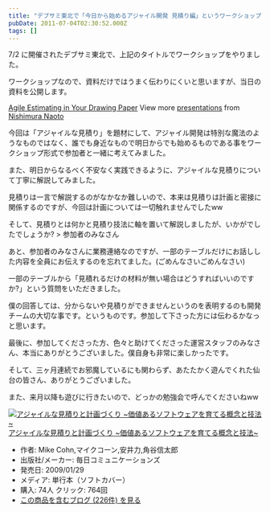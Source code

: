 ```yaml
---
title: "デブサミ東北で「今日から始めるアジャイル開発 見積り編」というワークショップをやりました #devsumi"
pubDate: 2011-07-04T02:30:52.000Z
tags: []
---
```


7/2 に開催されたデブサミ東北で、上記のタイトルでワークショップをやりました。

ワークショップなので、資料だけではうまく伝わりにくいと思いますが、当日の資料を公開します。

 [Agile Estimating in Your Drawing Paper](http://www.slideshare.net/nawoto/agile-estimating-in-your-drawing-paper)   View more [presentations](http://www.slideshare.net/) from [Nishimura Naoto](http://www.slideshare.net/nawoto)  

今回は「アジャイルな見積り」を題材にして、アジャイル開発は特別な魔法のようなものではなく、誰でも身近なもので明日からでも始めるものである事をワークショップ形式で参加者と一緒に考えてみました。

また、明日からなるべく不安なく実践できるように、アジャイルな見積りについて丁寧に解説してみました。

見積りは一言で解説するのがなかなか難しいので、本来は見積りは計画と密接に関係するのですが、今回は計画については一切触れませんでしたww

そして、見積りとは何かと見積り技法に軸を置いて解説しましたが、いかがでしたでしょうか? > 参加者のみなさん

あと、参加者のみなさんに業務連絡なのですが、一部のテーブルだけにお話しした内容を全員にお伝えするのを忘れてました。(ごめんなさいごめんなさい)

一部のテーブルから「見積れるだけの材料が無い場合はどうすればいいのですか?」という質問をいただきました。

僕の回答しては、分からないや見積りができませんというのを表明するのも開発チームの大切な事です。というものです。参加して下さった方には伝わるかなっと思います。

最後に、参加してくださった方、色々と助けてくださった運営スタッフのみなさん、本当にありがとうございました。僕自身も非常に楽しかったです。

そして、三ヶ月連続でお邪魔しているにも関わらず、あたたかく遊んでくれた仙台の皆さん、ありがとうございました。

また、来月以降も遊びに行きたいので、どっかの勉強会で呼んでくださいねww

[![アジャイルな見積りと計画づくり ~価値あるソフトウェアを育てる概念と技法~](https://images-fe.ssl-images-amazon.com/images/I/51A8BTrHYxL._SL160_.jpg)](http://www.amazon.co.jp/exec/obidos/ASIN/4839924023/nawoto07-22/)[アジャイルな見積りと計画づくり ~価値あるソフトウェアを育てる概念と技法~](http://www.amazon.co.jp/exec/obidos/ASIN/4839924023/nawoto07-22/)

- 作者: Mike Cohn,マイクコーン,安井力,角谷信太郎
- 出版社/メーカー: 毎日コミュニケーションズ
- 発売日: 2009/01/29
- メディア: 単行本（ソフトカバー）
- 購入: 74人 クリック: 764回
- [この商品を含むブログ (226件) を見る](http://d.hatena.ne.jp/asin/4839924023/nawoto07-22)